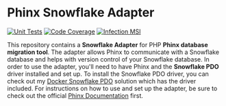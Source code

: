 # Phinx Snowflake Adapter

[![Unit Tests](https://github.com/szabacsik/phinx-snowflake-adapter/actions/workflows/test.yaml/badge.svg?branch=main)](https://github.com/szabacsik/phinx-snowflake-adapter/actions/workflows/test.yaml)
[![Code Coverage](https://codecov.io/gh/szabacsik/phinx-snowflake-adapter/branch/main/graph/badge.svg)](https://codecov.io/gh/szabacsik/phinx-snowflake-adapter)
[![Infection MSI](https://img.shields.io/endpoint?style=flat&url=https://badge-api.stryker-mutator.io/github.com/szabacsik/phinx-snowflake-adapter/main)](https://dashboard.stryker-mutator.io/reports/github.com/szabacsik/phinx-snowflake-adapter/main#mutant)

This repository contains a **Snowflake Adapter** for PHP **Phinx database migration tool**. The adapter allows Phinx to communicate with a Snowflake database and helps with version control of your Snowflake database. In order to use the adapter, you'll need to have Phinx and the **Snowflake PDO** driver installed and set up. To install the Snowflake PDO driver, you can check out my [Docker Snowflake PDO](https://github.com/szabacsik/docker-apache-php-xdebug-snowflake-pdo) solution which has the driver included. For instructions on how to use and set up the adapter, be sure to check out the official [Phinx Documentation](https://book.cakephp.org/phinx/0/en/configuration.html#supported-adapters) first.
